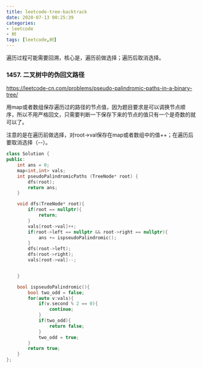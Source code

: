 ```yaml
---
title: leetcode-tree-backtrack
date: 2020-07-13 00:25:39
categories: 
- leetcode
- 树
tags: [leetcode,树]
---
```

遍历过程可能需要回溯，核心是，遍历前做选择；遍历后取消选择。
<!---more--->


### 1457. 二叉树中的伪回文路径
https://leetcode-cn.com/problems/pseudo-palindromic-paths-in-a-binary-tree/

用map或者数组保存遍历过的路径的节点值，因为题目要求是可以调换节点顺序，所以不用严格回文，只需要判断一下保存下来的节点的值只有一个是奇数的就可以了。

注意的是在遍历前做选择，对root->val保存在map或者数组中的值++；在遍历后要取消选择（--）。

```C++
class Solution {
public:
    int ans = 0;
    map<int,int> vals;
    int pseudoPalindromicPaths (TreeNode* root) {
        dfs(root);
        return ans;
    }

    void dfs(TreeNode* root){
        if(root == nullptr){
            return;
        }
        vals[root->val]++;
        if(root->left == nullptr && root->right == nullptr){
            ans += ispseudoPalindromic();
        }
        dfs(root->left);
        dfs(root->right);
        vals[root->val]--;


    }

    bool ispseudoPalindromic(){
        bool two_odd = false;
        for(auto v:vals){
            if(v.second % 2 == 0){
                continue;
            }
            if(two_odd){
                return false;
            }
            two_odd = true;
        }
        return true;
    }
};
```